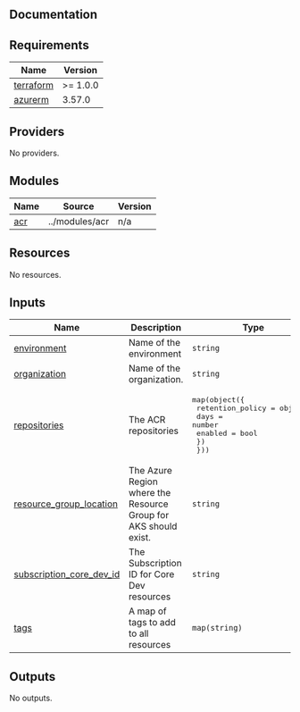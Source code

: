 ## Documentation

<!-- BEGINNING OF PRE-COMMIT-TERRAFORM DOCS HOOK -->

## Requirements

| Name                                                                     | Version  |
| ------------------------------------------------------------------------ | -------- |
| <a name="requirement_terraform"></a> [terraform](#requirement_terraform) | >= 1.0.0 |
| <a name="requirement_azurerm"></a> [azurerm](#requirement_azurerm)       | 3.57.0   |

## Providers

No providers.

## Modules

| Name                                         | Source         | Version |
| -------------------------------------------- | -------------- | ------- |
| <a name="module_acr"></a> [acr](#module_acr) | ../modules/acr | n/a     |

## Resources

No resources.

## Inputs

| Name                                                                                                         | Description                                                     | Type                                                                                                        | Default | Required |
| ------------------------------------------------------------------------------------------------------------ | --------------------------------------------------------------- | ----------------------------------------------------------------------------------------------------------- | ------- | :------: |
| <a name="input_environment"></a> [environment](#input_environment)                                           | Name of the environment                                         | `string`                                                                                                    | n/a     |   yes    |
| <a name="input_organization"></a> [organization](#input_organization)                                        | Name of the organization.                                       | `string`                                                                                                    | n/a     |   yes    |
| <a name="input_repositories"></a> [repositories](#input_repositories)                                        | The ACR repositories                                            | <pre>map(object({<br> retention_policy = object({<br> days = number<br> enabled = bool<br> })<br> }))</pre> | `{}`    |    no    |
| <a name="input_resource_group_location"></a> [resource\_group\_location](#input_resource_group_location)     | The Azure Region where the Resource Group for AKS should exist. | `string`                                                                                                    | n/a     |   yes    |
| <a name="input_subscription_core_dev_id"></a> [subscription\_core\_dev\_id](#input_subscription_core_dev_id) | The Subscription ID for Core Dev resources                      | `string`                                                                                                    | n/a     |   yes    |
| <a name="input_tags"></a> [tags](#input_tags)                                                                | A map of tags to add to all resources                           | `map(string)`                                                                                               | n/a     |   yes    |

## Outputs

No outputs.

<!-- END OF PRE-COMMIT-TERRAFORM DOCS HOOK -->
